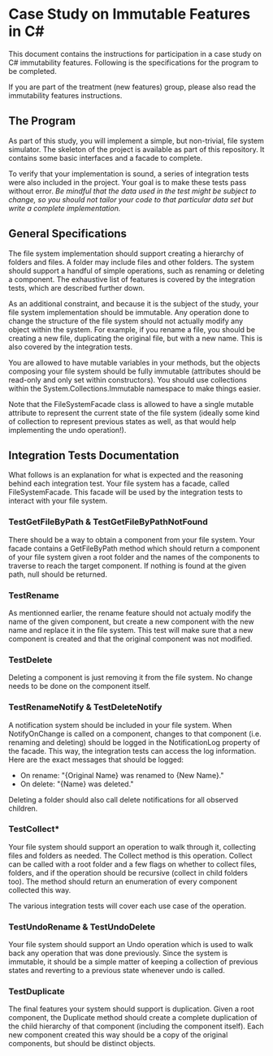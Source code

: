 # Case Study on Immutable Features in C#

This document contains the instructions for participation in a case study on C# immutability features. Following is the specifications for the program to be completed.

If you are part of the treatment (new features) group, please also read the immutability features instructions.

## The Program

As part of this study, you will implement a simple, but non-trivial, file system simulator. The skeleton of the project is available as part of this repository. It contains some basic interfaces and a facade to complete.

To verify that your implementation is sound, a series of integration tests were also included in the project. Your goal is to make these tests pass without error. *Be mindful that the data used in the test might be subject to change, so you should not tailor your code to that particular data set but write a complete implementation.*

## General Specifications

The file system implementation should support creating a hierarchy of folders and files. A folder may include files and other folders. The system should support a handful of simple operations, such as renaming or deleting a component. The exhaustive list of features is covered by the integration tests, which are described further down.

As an additional constraint, and because it is the subject of the study, your file system implementation should be immutable. Any operation done to change the structure of the file system should not actually modify any object within the system. For example, if you rename a file, you should be creating a new file, duplicating the original file, but with a new name. This is also covered by the integration tests.

You are allowed to have mutable variables in your methods, but the objects composing your file system should be fully immutable (attributes should be read-only and only set within constructors). You should use collections within the System.Collections.Immutable namespace to make things easier.

Note that the FileSystemFacade class is allowed to have a single mutable attribute to represent the current state of the file system (ideally some kind of collection to represent previous states as well, as that would help implementing the undo operation!).

## Integration Tests Documentation

What follows is an explanation for what is expected and the reasoning behind each integration test. Your file system has a facade, called FileSystemFacade. This facade will be used by the integration tests to interact with your file system.

### TestGetFileByPath & TestGetFileByPathNotFound

There should be a way to obtain a component from your file system. Your facade contains a GetFileByPath method which should return a component of your file system given a root folder and the names of the components to traverse to reach the target component. If nothing is found at the given path, null should be returned.

### TestRename

As mentionned earlier, the rename feature should not actualy modify the name of the given component, but create a new component with the new name and replace it in the file system. This test will make sure that a new component is created and that the original component was not modified.

### TestDelete

Deleting a component is just removing it from the file system. No change needs to be done on the component itself.

### TestRenameNotify & TestDeleteNotify

A notification system should be included in your file system. When NotifyOnChange is called on a component, changes to that component (i.e. renaming and deleting) should be logged in the NotificationLog property of the facade. This way, the integration tests can access the log information. Here are the exact messages that should be logged:

* On rename: "{Original Name} was renamed to {New Name}."
* On delete: "{Name} was deleted."

Deleting a folder should also call delete notifications for all observed children.

### TestCollect*

Your file system should support an operation to walk through it, collecting files and folders as needed. The Collect method is this operation. Collect can be called with a root folder and a few flags on whether to collect files, folders, and if the operation should be recursive (collect in child folders too). The method should return an enumeration of every component collected this way. 

The various integration tests will cover each use case of the operation.

### TestUndoRename & TestUndoDelete

Your file system should support an Undo operation which is used to walk back any operation that was done previously. Since the system is immutable, it should be a simple matter of keeping a collection of previous states and reverting to a previous state whenever undo is called.

### TestDuplicate

The final features your system should support is duplication. Given a root component, the Duplicate method should create a complete duplication of the child hierarchy of that component (including the component itself). Each new component created this way should be a copy of the original components, but should be distinct objects.
